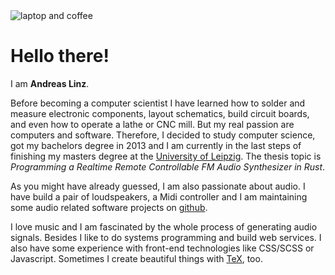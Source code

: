 <img class="laptop-sketch" title="A sketch of a laptop and a cup of coffee." alt="laptop and coffee" src="/imgs/laptop_sketch_released.png">

# Hello there!

I am **Andreas Linz**.

Before becoming a computer scientist I have learned how to solder and measure electronic components, layout schematics, build circuit boards, and even how to operate a lathe or CNC mill.
But my real passion are computers and software.
Therefore, I decided to study computer science, got my bachelors degree in 2013 and I am currently in the last steps of finishing my masters degree at the [University of Leipzig](http://www.uni-leipzig.de/).
The thesis topic is *Programming a Realtime Remote Controllable FM Audio Synthesizer in Rust*.

As you might have already guessed, I am also passionate about audio.
I have build a pair of loudspeakers, a Midi controller and I am maintaining some audio related software projects on [github](https://github.com/klingtnet).

I love music and I am fascinated by the whole process of generating audio signals.
Besides I like to do systems programming and build web services.
I also have some experience with front-end technologies like CSS/SCSS or Javascript.
Sometimes I create beautiful things with [TeX](https://github.com/klingtnet/beamer_template), too.
